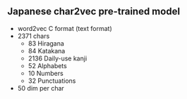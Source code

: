 ## Japanese char2vec pre-trained model
- word2vec C format (text format)
- 2371 chars
  - 83 Hiragana
  - 84 Katakana
  - 2136 Daily-use kanji
  - 52 Alphabets
  - 10 Numbers
  - 32 Punctuations
- 50 dim per char
